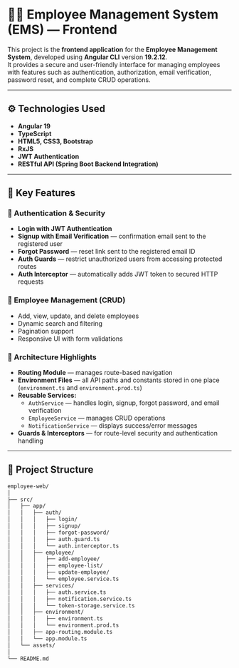 # 🧑‍💼 Employee Management System (EMS) — Frontend

This project is the **frontend application** for the **Employee Management System**, developed using **Angular CLI** version **19.2.12**.  
It provides a secure and user-friendly interface for managing employees with features such as authentication, authorization, email verification, password reset, and complete CRUD operations.

---

## ⚙️ Technologies Used

- **Angular 19**
- **TypeScript**
- **HTML5, CSS3, Bootstrap**
- **RxJS**
- **JWT Authentication**
- **RESTful API (Spring Boot Backend Integration)**

---

## 🚀 Key Features

### 🔐 Authentication & Security
- **Login with JWT Authentication**
- **Signup with Email Verification** — confirmation email sent to the registered user
- **Forgot Password** — reset link sent to the registered email ID
- **Auth Guards** — restrict unauthorized users from accessing protected routes
- **Auth Interceptor** — automatically adds JWT token to secured HTTP requests

### 👥 Employee Management (CRUD)
- Add, view, update, and delete employees  
- Dynamic search and filtering  
- Pagination support  
- Responsive UI with form validations  

### 🧩 Architecture Highlights
- **Routing Module** — manages route-based navigation  
- **Environment Files** — all API paths and constants stored in one place (`environment.ts` and `environment.prod.ts`)  
- **Reusable Services:**
  - `AuthService` — handles login, signup, forgot password, and email verification  
  - `EmployeeService` — manages CRUD operations  
  - `NotificationService` — displays success/error messages  
- **Guards & Interceptors** — for route-level security and authentication handling  

---

## 📁 Project Structure

```bash
employee-web/
│
├── src/
│   ├── app/
│   │   ├── auth/
│   │   │   ├── login/
│   │   │   ├── signup/
│   │   │   ├── forgot-password/
│   │   │   ├── auth.guard.ts
│   │   │   └── auth.interceptor.ts
│   │   ├── employee/
│   │   │   ├── add-employee/
│   │   │   ├── employee-list/
│   │   │   ├── update-employee/
│   │   │   └── employee.service.ts
│   │   ├── services/
│   │   │   ├── auth.service.ts
│   │   │   ├── notification.service.ts
│   │   │   └── token-storage.service.ts
│   │   ├── environment/
│   │   │   ├── environment.ts
│   │   │   └── environment.prod.ts
│   │   ├── app-routing.module.ts
│   │   └── app.module.ts
│   └── assets/
│
└── README.md
